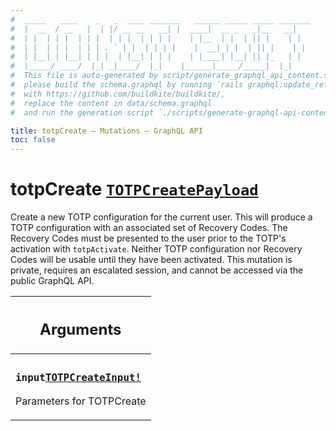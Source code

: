 ```yaml
---
#  _____   ____    _   _  ____ _______   ______ _____ _____ _______
#  |  __  / __   |  | |/ __ __   __| |  ____|  __ _   _|__   __|
#  | |  | | |  | | |  | | |  | | | |    | |__  | |  | || |    | |
#  | |  | | |  | | | . ` | |  | | | |    |  __| | |  | || |    | |
#  | |__| | |__| | | |  | |__| | | |    | |____| |__| || |_   | |
#  |_____/ ____/  |_| _|____/  |_|    |______|_____/_____|  |_|
#  This file is auto-generated by script/generate_graphql_api_content.sh,
#  please build the schema.graphql by running `rails graphql:update_reference_schema`
#  with https://github.com/buildkite/buildkite/,
#  replace the content in data/schema.graphql
#  and run the generation script `./scripts/generate-graphql-api-content.sh`.

title: totpCreate – Mutations – GraphQL API
toc: false
---
```

<!-- vale off -->
<h1 class="has-pills" data-algolia-exclude>
  totpCreate
  <a href="/docs/apis/graphql/schemas/object/totpcreatepayload" class="pill pill--object pill--normal-case pill--large" title="Go to OBJECT TOTPCreatePayload">
  <code>TOTPCreatePayload</code>
</a>

</h1>
<!-- vale on -->


Create a new TOTP configuration for the current user.  This will produce a TOTP configuration with an associated set of Recovery Codes. The Recovery Codes must be presented to the user prior to the TOTP's activation with `totpActivate`. Neither TOTP configuration nor Recovery Codes will be usable until they have been activated.  This mutation is private, requires an escalated session, and cannot be accessed via the public GraphQL API.

<table class="responsive-table responsive-table--single-column-rows">
  <thead>
    <th>
      <h2 data-algolia-exclude>Arguments</h2>
    </th>
  </thead>
  <tbody>
    <tr><td><h3 class="is-small has-pills"><code>input</code><a href="/docs/apis/graphql/schemas/input_object/totpcreateinput" class="pill pill--input_object pill--normal-case pill--medium" title="Go to INPUT_OBJECT TOTPCreateInput"><code>TOTPCreateInput!</code></a></h3><p>Parameters for TOTPCreate</p></td></tr>
  </tbody>
</table>
